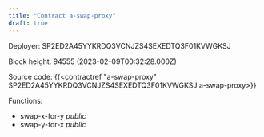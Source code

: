 ```yaml
---
title: "Contract a-swap-proxy"
draft: true
---
```

Deployer: SP2ED2A45YYKRDQ3VCNJZS4SEXEDTQ3F01KVWGKSJ


 



Block height: 94555 (2023-02-09T00:32:28.000Z)

Source code: {{<contractref "a-swap-proxy" SP2ED2A45YYKRDQ3VCNJZS4SEXEDTQ3F01KVWGKSJ a-swap-proxy>}}

Functions:

* swap-x-for-y _public_
* swap-y-for-x _public_

